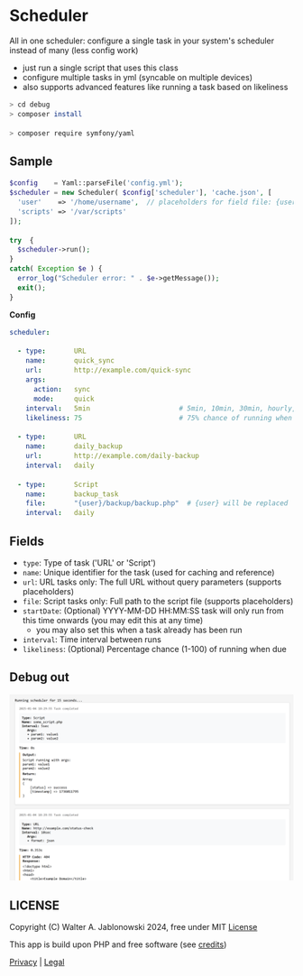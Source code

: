 # Scheduler

All in one scheduler: configure a single task in your system's scheduler instead of many (less config work)

- just run a single script that uses this class
- configure multiple tasks in yml (syncable on multiple devices)
- also supports advanced features like running a task based on likeliness

```bash
> cd debug
> composer install

> composer require symfony/yaml
```

## Sample

```php
$config    = Yaml::parseFile('config.yml');
$scheduler = new Scheduler( $config['scheduler'], 'cache.json', [
  'user'    => '/home/username',  // placeholders for field file: {user}/file.txt
  'scripts' => '/var/scripts'
]);

try  {
  $scheduler->run();
}
catch( Exception $e ) {
  error_log("Scheduler error: " . $e->getMessage());
  exit();
}
```

**Config**

```yaml
scheduler:

  - type:       URL
    name:       quick_sync
    url:        http://example.com/quick-sync
    args:       
      action:   sync
      mode:     quick
    interval:   5min                      # 5min, 10min, 30min, hourly, daily, weekly, monthly (5sec, 10sec used for debugging)
    likeliness: 75                        # 75% chance of running when due

  - type:       URL
    name:       daily_backup
    url:        http://example.com/daily-backup
    interval:   daily

  - type:       Script
    name:       backup_task
    file:       "{user}/backup/backup.php"  # {user} will be replaced
    interval:   daily
```

## Fields

- `type`:       Type of task ('URL' or 'Script')
- `name`:       Unique identifier for the task (used for caching and reference)
- `url`:        URL tasks only: The full URL without query parameters (supports placeholders)
- `file`:       Script tasks only: Full path to the script file (supports placeholders)
- `startDate`:  (Optional) YYYY-MM-DD HH:MM:SS task will only run from this time onwards (you may edit this at any time)
  - you may also set this when a task already has been run
- `interval`:   Time interval between runs
- `likeliness`: (Optional) Percentage chance (1-100) of running when due


## Debug out

![alt text](misc/img.png)


LICENSE
----------------------------------------------------------

Copyright (C) Walter A. Jablonowski 2024, free under MIT [License](LICENSE)

This app is build upon PHP and free software (see [credits](credits.md))

[Privacy](https://walter-a-jablonowski.github.io/privacy.html) | [Legal](https://walter-a-jablonowski.github.io/imprint.html)

